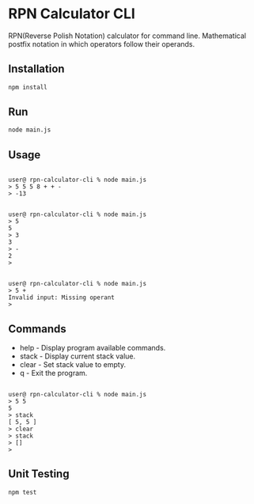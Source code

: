 # RPN Calculator CLI

RPN(Reverse Polish Notation) calculator for command line. Mathematical postfix notation in which operators follow their operands.

## Installation

```bash
npm install
```

## Run

```bash
node main.js
```

## Usage

```

user@ rpn-calculator-cli % node main.js
> 5 5 5 8 + + -
> -13

```

```

user@ rpn-calculator-cli % node main.js
> 5
5
> 3
3
> -
2
>

```

```

user@ rpn-calculator-cli % node main.js
> 5 +
Invalid input: Missing operant
>

```

## Commands

- help - Display program available commands.
- stack - Display current stack value.
- clear - Set stack value to empty.
- q - Exit the program.

```

user@ rpn-calculator-cli % node main.js
> 5 5
5
> stack
[ 5, 5 ]
> clear
> stack
> []
>

```

## Unit Testing

```bash
npm test
```
